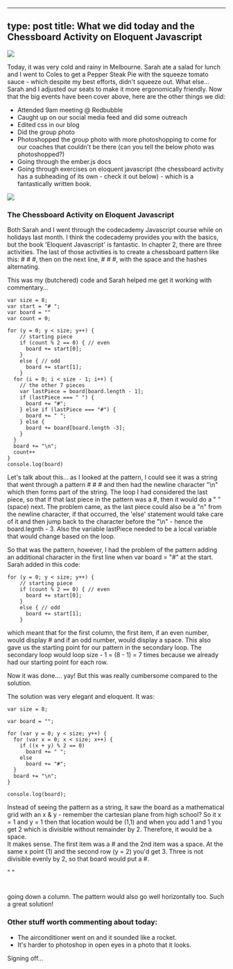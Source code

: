 
---
type: post
title: What we did today and the Chessboard Activity on Eloquent Javascript
---

![](https://googledrive.com/host/0BzxRUlDjwAFeUnREY1ZscXg0Q3c)

Today, it was very cold and rainy in Melbourne.  Sarah ate a salad for lunch and I went to Coles to get a Pepper Steak Pie with the 
squeeze tomato sauce - which despite my best efforts, didn't squeeze out.  What else... Sarah and I adjusted our seats to make it more ergonomically friendly.  Now that the
big events have been cover above, here are the other things we did:

* Attended 9am meeting @ Redbubble
* Caught up on our social media feed and did some outreach
* Edited css in our blog
* Did the group photo
* Photoshopped the group photo with more photoshopping to come for our coaches that couldn't be there (can you tell the below photo was photoshopped?)
* Going through the ember.js docs
* Going through exercises on eloquent javascript (the chessboard activity has a subheading of its own - check it out below) - which is a fantastically written book.

![](https://googledrive.com/host/0BzxRUlDjwAFeNWNLSFJ5NmpxeVU)

### The Chessboard Activity on Eloquent Javascript

Both Sarah and I went through the codecademy Javascript course while on holidays last month.  I think the codecademy provides you with the
basics, but the book 'Eloquent Javascript' is fantastic.  In chapter 2, there are three activities.  The last of those activities is 
to create a chessboard pattern like this: # # #, then on the next line,  # # #, with the space and the hashes alternating.

This was my (butchered) code and Sarah helped me get it working with commentary... 

```
var size = 8;
var start = "# ";
var board = ""
var count = 0;

for (y = 0; y < size; y++) {
    // starting piece
    if (count % 2 == 0) { // even
      board += start[0];
    }
    else { // odd
      board += start[1];
    }
  for (i = 0; i < size - 1; i++) {
    // the other 7 pieces
    var lastPiece = board[board.length - 1];
    if (lastPiece === " ") {
      board += "#";
    } else if (lastPiece === "#") {
      board += " ";
    } else {
      board += board[board.length -3];
    }
  }
  board += "\n";
  count++
}
console.log(board)
```

Let's talk about this... as I looked at the pattern, I could see it was a string that went through a pattern # # # and then had the 
newline character "\n" which then forms part of the string.  The loop I had considered the last piece, so that if that last piece in the
pattern was a #, then it would do a " " (space) next.  The problem came, as the last piece could also be a "n" from the newline character,
if that occurred, the 'else' statement would take care of it and then jump back to the character before the "\n" - hence the board.legnth - 3.
Also the variable lastPiece needed to be a local variable that would change based on the loop.

So that was the pattern, however, I had the problem of the pattern adding an additional character in the first line when var board = "#" at the 
start.  Sarah added in this code:

```
for (y = 0; y < size; y++) {
    // starting piece
    if (count % 2 == 0) { // even
      board += start[0];
    }
    else { // odd
      board += start[1];
    }
```

which meant that for the first column, the first item, if an even number, would display # and if an odd number, would display a space.
This also gave us the starting point for our pattern in the secondary loop.  The secondary loop would loop size - 1 = (8 - 1) = 7 times because
we already had our starting point for each row.

Now it was done.... yay!  But this was really cumbersome compared to the solution.

The solution was very elegant and eloquent.  It was:

```
var size = 8;

var board = "";

for (var y = 0; y < size; y++) {
  for (var x = 0; x < size; x++) {
    if ((x + y) % 2 == 0)
      board += " ";
    else
      board += "#";
  }
  board += "\n";
}

console.log(board);
```

Instead of seeing the pattern as a string, it saw the board as a mathematical grid with an x & y - remember the cartesian plane from 
high school?
So it x = 1 and y = 1 then that location would be (1,1) and when you add 1 and 1 you get 2 which is divisible without remainder by 2.
Therefore, it would be a space.  
It makes sense.  The first item was a # and the 2nd item was a space.
At the same x point (1) and the second row (y = 2) you'd get 3.  Three is not divisible evenly by 2, so that board would put a #.

" "
#

going down a column.  The pattern would also go well horizontally too.
Such a great solution!


### Other stuff worth commenting about today:

* The airconditioner went on and it sounded like a rocket.
* It's harder to photoshop in open eyes in a photo that it looks.  

Signing off...



